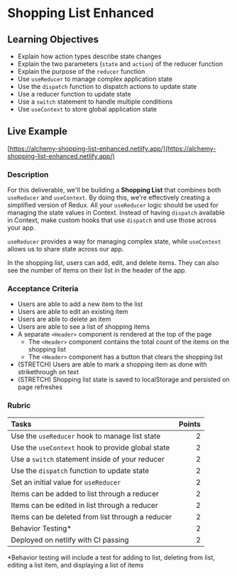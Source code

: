 # Shopping List Enhanced

## Learning Objectives

- Explain how action types describe state changes
- Explain the two parameters (`state` and `action`) of the reducer function
- Explain the purpose of the `reducer` function
- Use `useReducer` to manage complex application state
- Use the `dispatch` function to dispatch actions to update state
- Use a reducer function to update state
- Use a `switch` statement to handle multiple conditions
- Use `useContext` to store global application state

## Live Example

[https://alchemy-shopping-list-enhanced.netlify.app/](https://alchemy-shopping-list-enhanced.netlify.app/)

### Description

For this deliverable, we'll be building a **Shopping List** that combines both `useReducer` and `useContext`. By doing this, we're effectively creating a simplified version of Redux. All your `useReducer` logic should be used for managing the state values in Context. Instead of having `dispatch` available in Context, make custom hooks that use `dispatch` and use those across your app.

`useReducer` provides a way for managing complex state, while `useContext` allows us to share state across our app.

In the shopping list, users can add, edit, and delete items. They can also see the number of items on their list in the header of the app.

### Acceptance Criteria

- Users are able to add a new item to the list
- Users are able to edit an existing item
- Users are able to delete an item
- Users are able to see a list of shopping items
- A separate `<Header>` component is rendered at the top of the page
  - The `<Header>` component contains the total count of the items on the shopping list
  - The `<Header>` component has a button that clears the shopping list
- (STRETCH) Users are able to mark a shopping item as done with strikethrough on text
- (STRETCH) Shopping list state is saved to localStorage and persisted on page refreshes

### Rubric

| Tasks                                             | Points |
| :------------------------------------------------ | -----: |
| Use the `useReducer` hook to manage list state    |      2 |
| Use the `useContext` hook to provide global state |      2 |
| Use a `switch` statement inside of your reducer   |      2 |
| Use the `dispatch` function to update state       |      2 |
| Set an initial value for `useReducer`             |      2 |
| Items can be added to list through a reducer      |      2 |
| Items can be edited in list through a reducer     |      2 |
| Items can be deleted from list through a reducer  |      2 |
| Behavior Testing\*                                |      2 |
| Deployed on netlify with CI passing               |      2 |

\*Behavior testing will include a test for adding to list, deleting from list,
editing a list item, and displaying a list of items